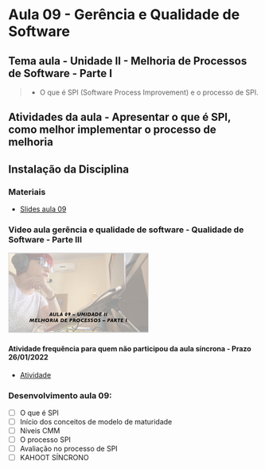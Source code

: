 # Aula 09 - Gerência e Qualidade de Software
## Tema aula - Unidade II - Melhoria de Processos de Software - Parte I
 
>  *  O que é SPI (Software Process Improvement) e o processo de SPI.

## Atividades da aula - Apresentar o que é SPI, como melhor implementar o processo de melhoria

## Instalação da Disciplina

### Materiais

- [Slides aula 09](aula9_unidadeII_garantia_de_qualidade_de_software_parte1.pdf)

### Video aula gerência e qualidade de software -  Qualidade de Software - Parte III
[![Aula - Melhoria de processos - PARTE 1](capa_aula9.png)](https://youtu.be/P97gMpbVO5w)

####  Atividade frequência para quem não participou da aula síncrona - Prazo 26/01/2022

- [Atividade](https://forms.gle/ZhLi91xrc9gRYyqe6)

### Desenvolvimento aula 09: 

- [ ] O que é SPI
- [ ] Início dos conceitos de modelo de maturidade
- [ ] Níveis CMM
- [ ] O processo SPI
- [ ] Avaliação no processo de SPI
- [ ] KAHOOT SÍNCRONO

